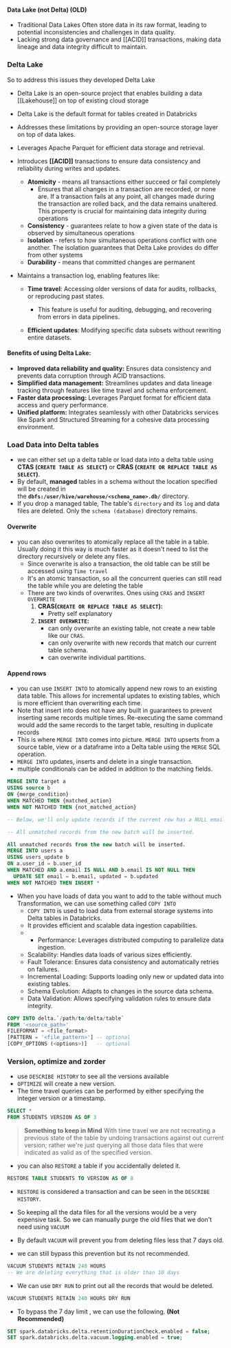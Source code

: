 
#### Data Lake (not Delta) (OLD)
- Traditional Data Lakes Often store data in its raw format, leading to potential inconsistencies and challenges in data quality.
-  Lacking strong data governance and [[ACID]] transactions, making data lineage and data integrity difficult to maintain.

### Delta Lake
So to address this issues they developed Delta Lake

- Delta Lake is an open-source project that enables building a data [[Lakehouse]] on top of existing cloud storage
- Delta Lake is the default format for tables created in Databricks
- Addresses these limitations by providing an open-source storage layer on top of data lakes.
- Leverages Apache Parquet for efficient data storage and retrieval.
- Introduces **[[ACID]]** transactions to ensure data consistency and reliability during writes and updates.
	- **Atomicity** - means all transactions either succeed or fail completely
		- Ensures that all changes in a transaction are recorded, or none are. If a transaction fails at any point, all changes made during the transaction are rolled back, and the data remains unaltered. This property is crucial for maintaining data integrity during operations
	- **Consistency** - guarantees relate to how a given state of the data is observed by simultaneous operations
	- **Isolation** - refers to how simultaneous operations conflict with one another. The isolation guarantees that Delta Lake provides do differ from other systems
	- **Durability** - means that committed changes are permanent

- Maintains a transaction log, enabling features like:
    - **Time travel**: Accessing older versions of data for audits, rollbacks, or reproducing past states.
	    - This feature is useful for auditing, debugging, and recovering from errors in data pipelines.
	
    - **Efficient updates**: Modifying specific data subsets without rewriting entire datasets.

#### Benefits of using Delta Lake:

- **Improved data reliability and quality:** Ensures data consistency and prevents data corruption through ACID transactions.
- **Simplified data management:** Streamlines updates and data lineage tracking through features like time travel and schema enforcement.
- **Faster data processing:** Leverages Parquet format for efficient data access and query performance.
- **Unified platform:** Integrates seamlessly with other Databricks services like Spark and Structured Streaming for a cohesive data processing environment.


### Load Data into Delta tables

- we can either set up a delta table or  load data into a delta table using **CTAS (`CREATE TABLE AS SELECT`)** or **CRAS (`CREATE OR REPLACE TABLE AS SELECT`)**.
- By default, **managed** tables in a schema without the location specified will be created in the **`dbfs:/user/hive/warehouse/<schema_name>.db/`** directory.
- If you drop a managed table, The table's `directory` and its `log` and data files are deleted. Only the `schema (database)` directory remains.

#### Overwrite

- you can also overwrites to atomically replace all the table in a table. Usually doing it this way is much faster as it doesn't need to list the directory recursively or delete any files.
	- Since overwrite is also a transaction, the old table can be still be accessed using `Time travel`
	- It's an atomic transaction, so all the concurrent queries can still read the table while you are deleting the table
	- There are two kinds of overwrites. Ones using `CRAS` and `INSERT OVERWRITE`
		1. **CRAS(`CREATE OR REPLACE TABLE AS SELECT`):** 
			- Pretty self explanatory
		1. **`INSERT OVERWRITE`:**
			- can only overwrite an existing table, not create a new table like our `CRAS`.
			- can only overwrite with new records that match our current table schema.
			- can overwrite individual partitions.

#### Append rows

- you can use `INSERT INTO` to atomically append new rows to an existing data table. This allows for incremental updates to existing tables, which is more efficient than overwriting each time.
- Note that insert into does not have any built in guarantees to prevent inserting same records multiple times. Re-executing the same command would add the same records to the target table, resulting in duplicate records
- This is where `MERGE INTO` comes into picture. `MERGE INTO` upserts from a source table, view or a dataframe into a Delta table using the `MERGE` SQL operation.
- `MERGE INTO` updates, inserts and delete in a single transaction.
- multiple conditionals can be added in addition to the matching fields.

```SQL
MERGE INTO target a
USING source b
ON {merge_condition}
WHEN MATCHED THEN {matched_action}
WHEN NOT MATCHED THEN {not_matched_action}

-- Below, we'll only update records if the current row has a NULL email and the new row does not.

-- All unmatched records from the new batch will be inserted.

All unmatched records from the new batch will be inserted.
MERGE INTO users a
USING users_update b
ON a.user_id = b.user_id
WHEN MATCHED AND a.email IS NULL AND b.email IS NOT NULL THEN
  UPDATE SET email = b.email, updated = b.updated
WHEN NOT MATCHED THEN INSERT *
```

- When you have loads of data you want to add to the table without much Transformation, we can use something called `COPY INTO`
	- `COPY INTO` is used to load data from external storage systems into Delta tables in Databricks.
	- It provides efficient and scalable data ingestion capabilities.
	- - Performance: Leverages distributed computing to parallelize data ingestion.
	- Scalability: Handles data loads of various sizes efficiently.
	- Fault Tolerance: Ensures data consistency and automatically retries on failures.
	- Incremental Loading: Supports loading only new or updated data into existing tables.
	- Schema Evolution: Adapts to changes in the source data schema.
	- Data Validation: Allows specifying validation rules to ensure data integrity.
```SQL
COPY INTO delta.`/path/to/delta/table`
FROM '<source_path>'
FILEFORMAT = <file_format>
[PATTERN = '<file_pattern>'] -- optional
[COPY_OPTIONS (<options>)]   -- optional
```
### Version, optimize and zorder

- use `DESCRIBE HISTORY` to see all the versions available
- `OPTIMIZE` will create a new version.
- The time travel queries can be performed by either specifying the integer version or a timestamp.

```SQL
SELECT *
FROM STUDENTS VERSION AS OF 3 
```

> **Something to keep in Mind**                                                                                                With time travel we are not recreating a previous state of the table by undoing transactions against out current version; rather we're just querying all those data files that were indicated as valid as of the specified version.

- you can also `RESTORE` a table if you accidentally deleted it. 

```SQL
RESTORE TABLE STUDENTS TO VERSION AS OF 8
```

- `RESTORE` is considered a transaction and can be seen in the `DESCRIBE HISTORY`.

- So keeping all the data files for all the versions would be a very expensive task. So we can manually purge the old files that we don't need using `VACUUM`
- By default `VACUUM` will prevent you from deleting files less that 7 days old.
- we can still bypass this prevention but its not recommended.

```SQL
VACUUM STUDENTS RETAIN 240 HOURS
-- We are deleting everything that is older than 10 days
```
- We can use `DRY RUN` to print out all the records that would be deleted.

```SQL
VACUUM STUDENTS RETAIN 240 HOURS DRY RUN
```

- To bypass the 7 day limit , we can use the following. **(Not Recommended)**

```SQL
SET spark.databricks.delta.retentionDurationCheck.enabled = false;
SET spark.databricks.delta.vacuum.logging.enabled = true;
```

